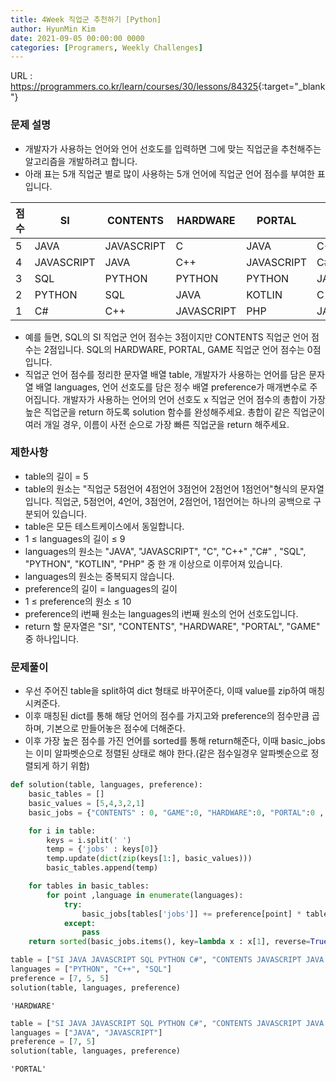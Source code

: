 ```yaml
---
title: 4Week 직업군 추천하기 [Python]
author: HyunMin Kim
date: 2021-09-05 00:00:00 0000
categories: [Programers, Weekly Challenges]
---
```


URL : <https://programmers.co.kr/learn/courses/30/lessons/84325>{:target="_blank"}

### 문제 설명
- 개발자가 사용하는 언어와 언어 선호도를 입력하면 그에 맞는 직업군을 추천해주는 알고리즘을 개발하려고 합니다.
- 아래 표는 5개 직업군 별로 많이 사용하는 5개 언어에 직업군 언어 점수를 부여한 표입니다.

|점수|	SI|	CONTENTS|	HARDWARE|	PORTAL|	GAME|
|---|---|---|---|---|---|
|5|JAVA|	JAVASCRIPT|	C|	JAVA|	C++|
|4|JAVASCRIPT|	JAVA|	C++|	JAVASCRIPT|	C#|
|3|SQL	|PYTHON|	PYTHON|	PYTHON|	JAVASCRIPT|
|2|PYTHON	|SQL	|JAVA	|KOTLIN|	C|
|1|C#|	C++	|JAVASCRIPT	|PHP|	JAVA|

- 예를 들면, SQL의 SI 직업군 언어 점수는 3점이지만 CONTENTS 직업군 언어 점수는 2점입니다. SQL의 HARDWARE, PORTAL, GAME 직업군 언어 점수는 0점입니다.
- 직업군 언어 점수를 정리한 문자열 배열 table, 개발자가 사용하는 언어를 담은 문자열 배열 languages, 언어 선호도를 담은 정수 배열 preference가 매개변수로 주어집니다. 개발자가 사용하는 언어의 언어 선호도 x 직업군 언어 점수의 총합이 가장 높은 직업군을 return 하도록 solution 함수를 완성해주세요. 총합이 같은 직업군이 여러 개일 경우, 이름이 사전 순으로 가장 빠른 직업군을 return 해주세요.

### 제한사항
- table의 길이 = 5
- table의 원소는 "직업군 5점언어 4점언어 3점언어 2점언어 1점언어"형식의 문자열입니다. 직업군, 5점언어, 4언어, 3점언어, 2점언어, 1점언어는 하나의 공백으로 구분되어 있습니다.
- table은 모든 테스트케이스에서 동일합니다.
- 1 ≤ languages의 길이 ≤ 9
- languages의 원소는 "JAVA", "JAVASCRIPT", "C", "C++" ,"C#" , "SQL", "PYTHON", "KOTLIN", "PHP" 중 한 개 이상으로 이루어져 있습니다.
- languages의 원소는 중복되지 않습니다.
- preference의 길이 = languages의 길이
- 1 ≤ preference의 원소 ≤ 10
- preference의 i번째 원소는 languages의 i번째 원소의 언어 선호도입니다.
- return 할 문자열은 "SI", "CONTENTS", "HARDWARE", "PORTAL", "GAME" 중 하나입니다.

### 문제풀이
- 우선 주어진 table을 split하여 dict 형태로 바꾸어준다, 이때 value를 zip하여 매칭시켜준다.
- 이후 매칭된 dict를 통해 해당 언어의 점수를 가지고와 preference의 점수만큼 곱하며, 기본으로 만들어놓은 점수에 더해준다.
- 이후 가장 높은 점수를 가진 언어를 sorted를 통해 return해준다, 이때 basic_jobs는 이미 알파벳순으로 정렬된 상태로 해야 한다.(같은 점수일경우 알파벳순으로 정렬되게 하기 위함)


```python
def solution(table, languages, preference):
    basic_tables = []
    basic_values = [5,4,3,2,1]
    basic_jobs = {"CONTENTS" : 0, "GAME":0, "HARDWARE":0, "PORTAL":0 , "SI" : 0}

    for i in table:
        keys = i.split(' ')
        temp = {'jobs' : keys[0]}
        temp.update(dict(zip(keys[1:], basic_values)))
        basic_tables.append(temp)

    for tables in basic_tables:
        for point ,language in enumerate(languages):
            try:
                basic_jobs[tables['jobs']] += preference[point] * tables[language]
            except:
                pass
    return sorted(basic_jobs.items(), key=lambda x : x[1], reverse=True)[0][0]
```


```python
table = ["SI JAVA JAVASCRIPT SQL PYTHON C#", "CONTENTS JAVASCRIPT JAVA PYTHON SQL C++", "HARDWARE C C++ PYTHON JAVA JAVASCRIPT", "PORTAL JAVA JAVASCRIPT PYTHON KOTLIN PHP", "GAME C++ C# JAVASCRIPT C JAVA"]
languages = ["PYTHON", "C++", "SQL"]	
preference = [7, 5, 5]
solution(table, languages, preference)
```




    'HARDWARE'




```python
table = ["SI JAVA JAVASCRIPT SQL PYTHON C#", "CONTENTS JAVASCRIPT JAVA PYTHON SQL C++", "HARDWARE C C++ PYTHON JAVA JAVASCRIPT", "PORTAL JAVA JAVASCRIPT PYTHON KOTLIN PHP", "GAME C++ C# JAVASCRIPT C JAVA"]
languages = ["JAVA", "JAVASCRIPT"]
preference = [7, 5]
solution(table, languages, preference)
```




    'PORTAL'


